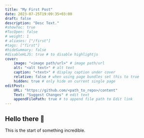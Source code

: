 ```yaml
---
title: "My First Post"
date: 2023-07-25T19:09:35+03:00
draft: false
description: "Desc Text."
#showToc: true
#TocOpen: false
# weight: 1
# aliases: ["/first"]
#tags: ["first"]
#hideSummary: false
#disableHLJS: true # to disable highlightjs
cover:
    image: "<image path/url>" # image path/url
    alt: "<alt text>" # alt text
    caption: "<text>" # display caption under cover
    relative: false # when using page bundles set this to true
    hidden: true # only hide on current single page
editPost:
    URL: "https://github.com/<path_to_repo>/content"
    Text: "Suggest Changes" # edit text
    appendFilePath: true # to append file path to Edit link
---
```


## Hello there 👋

This is the start of something incredible.
